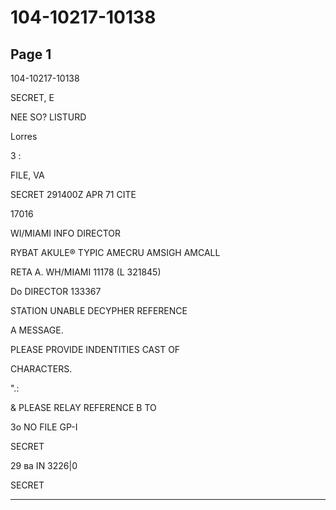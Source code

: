 # 104-10217-10138

## Page 1

104-10217-10138

SECRET, E

NEE SO? LISTURD

Lorres

3 :

FILE, VA

SECRET 291400Z APR 71 CITE

17016

WI/MIAMI INFO DIRECTOR

RYBAT AKULE® TYPIC AMECRU AMSIGH AMCALL

RETA A. WH/MIAMI 11178 (L 321845)

Do DIRECTOR 133367

STATION UNABLE DECYPHER REFERENCE

A MESSAGE.

PLEASE PROVIDE INDENTITIES CAST OF

CHARACTERS.

".:

& PLEASE RELAY REFERENCE B TO

3o NO FILE GP-I

SECRET

29 ва IN 3226|0

SECRET

---

